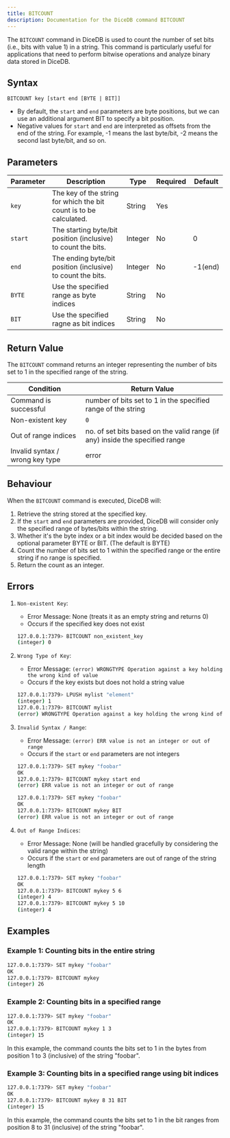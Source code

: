 ```yaml
---
title: BITCOUNT
description: Documentation for the DiceDB command BITCOUNT
---
```


The `BITCOUNT` command in DiceDB is used to count the number of set bits (i.e., bits with value 1) in a string. This command is particularly useful for applications that need to perform bitwise operations and analyze binary data stored in DiceDB.

## Syntax

```
BITCOUNT key [start end [BYTE | BIT]]
```

- By default, the `start` and `end` parameters are byte positions, but we can use an additional argument BIT to specify a bit position.
- Negative values for `start` and `end` are interpreted as offsets from the end of the string. For example, -1 means the last byte/bit, -2 means the second last byte/bit, and so on.


## Parameters

| Parameter | Description                                                               | Type    | Required | Default |
|-----------|---------------------------------------------------------------------------|---------|----------|---------|
| `key`     | The key of the string for which the bit count is to be calculated.        | String  | Yes      |         |
| `start`   | The starting byte/bit position (inclusive) to count the bits.             | Integer | No       | 0       |
| `end`     | The ending byte/bit position (inclusive) to count the bits.               | Integer | No       | -1(end) |
| `BYTE`    | Use the specified range as byte indices                                   | String  | No       |         |
| `BIT`     | Use the specified ragne as bit indices                                    | String  | No       |         |

## Return Value

The `BITCOUNT` command returns an integer representing the number of bits set to 1 in the specified range of the string.

| Condition                                      | Return Value                                                                            |
|------------------------------------------------|-----------------------------------------------------------------------------------------|
| Command is successful                          | number of bits set to 1 in the specified range of the string                            | 
| Non-existent key                               | `0`                                                                                     |
| Out of range indices                           | no. of set bits based on the valid range (if any) inside the specified range            |
| Invalid syntax / wrong key type                | error                                                                                   |

## Behaviour

When the `BITCOUNT` command is executed, DiceDB will:

1. Retrieve the string stored at the specified key.
2. If the `start` and `end` parameters are provided, DiceDB will consider only the specified range of bytes/bits within the string.
3. Whether it's the byte index or a bit index would be decided based on the optional parameter BYTE or BIT. (The default is BYTE)
4. Count the number of bits set to 1 within the specified range or the entire string if no range is specified.
5. Return the count as an integer.

## Errors

1. `Non-existent Key`:

   - Error Message: None (treats it as an empty string and returns 0)
   - Occurs if the specified key does not exist

   ```bash
   127.0.0.1:7379> BITCOUNT non_existent_key
   (integer) 0
   ```

2. `Wrong Type of Key`: 

   - Error Message: `(error) WRONGTYPE Operation against a key holding the wrong kind of value`
   - Occurs if the key exists but does not hold a string value

   ```bash
   127.0.0.1:7379> LPUSH mylist "element"
   (integer) 1
   127.0.0.1:7379> BITCOUNT mylist
   (error) WRONGTYPE Operation against a key holding the wrong kind of value
   ```

3. `Invalid Syntax / Range`:

   - Error Message: `(error) ERR value is not an integer or out of range`
   - Occurs if the `start` or `end` parameters are not integers

   ```bash
   127.0.0.1:7379> SET mykey "foobar"
   OK
   127.0.0.1:7379> BITCOUNT mykey start end
   (error) ERR value is not an integer or out of range
   ```

   ```bash
   127.0.0.1:7379> SET mykey "foobar"
   OK
   127.0.0.1:7379> BITCOUNT mykey BIT
   (error) ERR value is not an integer or out of range
   ```

   
4. `Out of Range Indices`:

   - Error Message: None (will be handled gracefully by considering the valid range within the string)
   - Occurs if the `start` or `end` parameters are out of range of the string length

   ```bash
   127.0.0.1:7379> SET mykey "foobar"
   OK
   127.0.0.1:7379> BITCOUNT mykey 5 6
   (integer) 4
   127.0.0.1:7379> BITCOUNT mykey 5 10
   (integer) 4
   ```

## Examples

### Example 1: Counting bits in the entire string

```bash
127.0.0.1:7379> SET mykey "foobar"
OK
127.0.0.1:7379> BITCOUNT mykey
(integer) 26
```

### Example 2: Counting bits in a specified range

```bash
127.0.0.1:7379> SET mykey "foobar"
OK
127.0.0.1:7379> BITCOUNT mykey 1 3
(integer) 15
```
In this example, the command counts the bits set to 1 in the bytes from position 1 to 3 (inclusive) of the string "foobar".

### Example 3: Counting bits in a specified range using bit indices

```bash
127.0.0.1:7379> SET mykey "foobar"
OK
127.0.0.1:7379> BITCOUNT mykey 8 31 BIT
(integer) 15
```
In this example, the command counts the bits set to 1 in the bit ranges from position 8 to 31 (inclusive) of the string "foobar".
